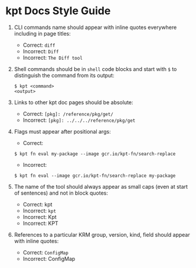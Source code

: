 # kpt Docs Style Guide

1. CLI commands name should appear with inline quotes everywhere including in
   page titles:
   - Correct: `diff`
   - Incorrect: `Diff`
   - Incorrect: `The Diff tool`
2. Shell commands should be in `shell` code blocks and start with `$` to
   distinguish the command from its output:

   ```shell
   $ kpt <command>
   <output>
   ```

3. Links to other kpt doc pages should be absolute:
   - Correct: `[pkg]: /reference/pkg/get/`
   - Incorrect: `[pkg]: ../../../reference/pkg/get`
4. Flags must appear after positional args:

   - Correct:

   ```shell
   $ kpt fn eval my-package --image gcr.io/kpt-fn/search-replace
   ```

   - Incorrect:

   ```shell
   $ kpt fn eval --image gcr.io/kpt-fn/search-replace my-package
   ```

5. The name of the tool should always appear as small caps (even at start of
   sentences) and not in block quotes:
   - Correct: kpt
   - Incorrect: `kpt`
   - Incorrect: Kpt
   - Incorrect: KPT
6. References to a particular KRM group, version, kind, field should appear with
   inline quotes:
   - Correct: `ConfigMap`
   - Incorrect: ConfigMap
